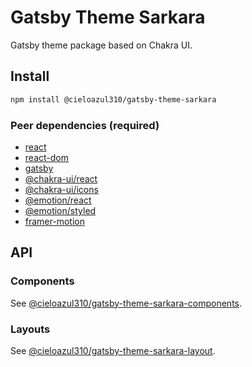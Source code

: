 # Gatsby Theme Sarkara

Gatsby theme package based on Chakra UI.

## Install

```sh
npm install @cieloazul310/gatsby-theme-sarkara
```

### Peer dependencies (required)

- [react]
- [react-dom]
- [gatsby]
- [@chakra-ui/react]
- [@chakra-ui/icons]
- [@emotion/react]
- [@emotion/styled]
- [framer-motion]

## API

### Components

See [@cieloazul310/gatsby-theme-sarkara-components].

### Layouts

See [@cieloazul310/gatsby-theme-sarkara-layout].

[react]: [https://reactjs.org/]
[react-dom]: https://reactjs.org/
[gatsby]: https://www.gatsbyjs.com/
[@chakra-ui/react]: https://chakra-ui.com/
[@chakra-ui/icons]: https://chakra-ui.com/
[@emotion/react]: https://emotion.sh/
[@emotion/styled]: https://emotion.sh/
[framer-motion]: https://www.framer.com/motion/
[@cieloazul310/gatsby-theme-sarkara-components]: ../gatsby-theme-sarkara-components/
[@cieloazul310/gatsby-theme-sarkara-layout]: ../gatsby-theme-sarkara-layout/
